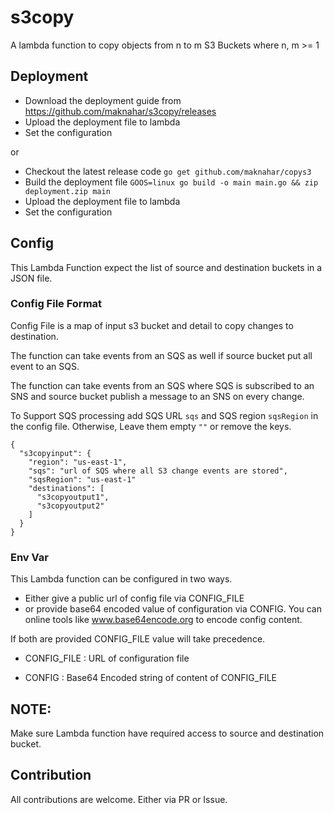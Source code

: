 # s3copy
A lambda function to copy objects from n to m S3 Buckets
 where n, m >= 1
 
 
## Deployment
- Download the deployment guide from 
https://github.com/maknahar/s3copy/releases
- Upload the deployment file to lambda
- Set the configuration

or

- Checkout the latest release code `go get github.com/maknahar/copys3`
- Build the deployment file `GOOS=linux go build -o main main.go && zip deployment.zip main`
- Upload the deployment file to lambda
- Set the configuration 

## Config
This Lambda Function expect the list of source and 
destination buckets in a JSON file.


### Config File Format  

Config File is a map of input s3 bucket and detail to copy 
changes to destination.

The function can take events from an SQS as well if 
source bucket put all event to an SQS.

The function can take events from an SQS where SQS is 
subscribed to an SNS and source bucket publish a message 
to an SNS on every change.

To Support SQS processing add SQS URL `sqs` and
SQS region `sqsRegion` in the config file. Otherwise,
Leave them empty `""` or remove the keys.

```
{
  "s3copyinput": {
    "region": "us-east-1",
    "sqs": "url of SQS where all S3 change events are stored",
    "sqsRegion": "us-east-1"
    "destinations": [
      "s3copyoutput1",
      "s3copyoutput2"
    ]
  }
}
```

### Env Var
This Lambda function can be configured in two ways. 
- Either give a public url of config file via CONFIG_FILE
- or provide base64 encoded value of configuration via 
CONFIG. You can online tools like www.base64encode.org
to encode config content.

If both are provided CONFIG_FILE value will take precedence.

- CONFIG_FILE : URL of configuration file

- CONFIG : Base64 Encoded string of content of CONFIG_FILE

## NOTE:
Make sure Lambda function have required access to source 
and destination bucket. 

## Contribution
All contributions are welcome. Either via PR or Issue.